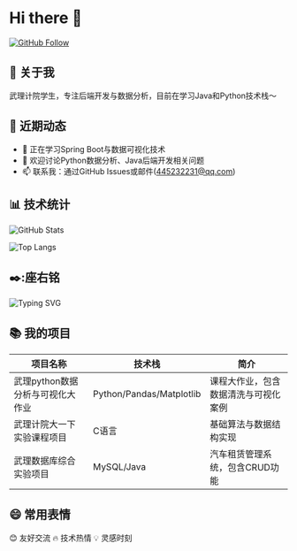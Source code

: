 # Hi there 👋

[![GitHub Follow](https://img.shields.io/github/followers/Z-Frank666?label=Follow&style=social)](https://github.com/Z-Frank666)

## 🌟 关于我
武理计院学生，专注后端开发与数据分析，目前在学习Java和Python技术栈～

## 🚀 近期动态
- 🌱 正在学习Spring Boot与数据可视化技术
- 💬 欢迎讨论Python数据分析、Java后端开发相关问题
- 📫 联系我：通过GitHub Issues或邮件(445232231@qq.com)

## 📊 技术统计
![GitHub Stats](https://github-readme-stats.vercel.app/api?username=Z-Frank666&show_icons=true&theme=transparent&hide_border=true)

![Top Langs](https://github-readme-stats.vercel.app/api/top-langs/?username=Z-Frank666&layout=compact&theme=tokyonight&hide_border=true)

## ✒️:座右铭
![Typing SVG](https://readme-typing-svg.demolab.com/?lines=人生的价值，并不是用时间，而是用深度去衡量的。)

## 📚 我的项目
| 项目名称 | 技术栈 | 简介 |
|---------|--------|------|
| 武理python数据分析与可视化大作业 | Python/Pandas/Matplotlib | 课程大作业，包含数据清洗与可视化案例 |
| 武理计院大一下实验课程项目 | C语言 | 基础算法与数据结构实现 |
| 武理数据库综合实验项目 | MySQL/Java | 汽车租赁管理系统，包含CRUD功能 |

## 😄 常用表情
😊 友好交流 🔥 技术热情 💡 灵感时刻
